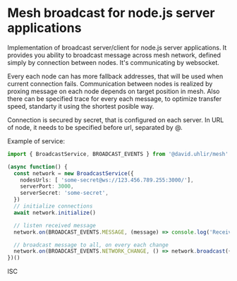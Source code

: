 # Mesh broadcast for node.js server applications

Implementation of broadcast server/client for node.js server applications.
It provides you ability to broadcast message across mesh network, defined simply
by connection between nodes. It's communicating by websocket.

Every each node can has more fallback addresses, that will be used when current connection fails.
Communication between nodes is realized by proxing message on each node depends on target position in mesh.
Also there can be specified trace for every each message, to optimize transfer speed, standarty it using the shortest posible way.

Connection is secured by secret, that is configured on each server. In URL of node, it needs to be specified before url, separated by @.

Example of service:
```ts
import { BroadcastService, BROADCAST_EVENTS } from '@david.uhlir/mesh'

(async function() {
  const network = new BroadcastService({
    nodesUrls: [ 'some-secret@ws://123.456.789.255:3000/'],
    serverPort: 3000,
    serverSecret: 'some-secret',
  })
  // initialize connections
  await network.initialize()

  // listen received message
  network.on(BROADCAST_EVENTS.MESSAGE, (message) => console.log('Received message', message))

  // broadcast message to all, on every each change
  network.on(BROADCAST_EVENTS.NETWORK_CHANGE, () => network.broadcast({ someText: 'Hello world' }))
})()
```

ISC